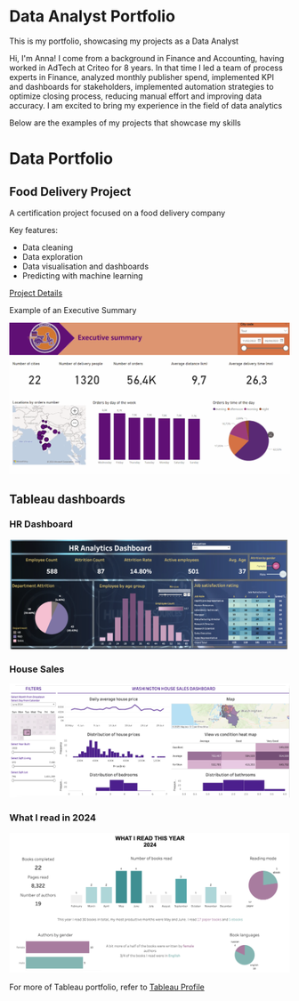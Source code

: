 # Data Analyst Portfolio

This is my portfolio, showcasing my projects as a Data Analyst

Hi, I'm Anna! I come from a background in Finance and Accounting, having worked in AdTech at Criteo for 8 years. In that time I led a team of process experts in Finance, analyzed monthly publisher spend, implemented KPI and dashboards for stakeholders, implemented automation strategies to optimize closing process, reducing manual effort and improving data accuracy. I am excited to bring my experience in the field of data analytics

Below are the examples of my projects that showcase my skills 

# Data Portfolio

## Food Delivery Project

A certification project focused on a food delivery company

Key features:
- Data cleaning
- Data exploration
- Data visualisation and dashboards
- Predicting with machine learning

[Project Details](https://github.com/Ellinis1/delivery_jedha/blob/main/README.md)

Example of an Executive Summary

![Dashboard](https://github.com/Ellinis1/images-/blob/main/DeliveryProject4.png)

## Tableau dashboards

### HR Dashboard

![HR Dashboard](https://github.com/Ellinis1/images-/blob/main/HR_dashboard.png)

### House Sales

![House Sales Dashboard](https://github.com/Ellinis1/images-/blob/main/HouseSalesDashboard.png)

### What I read in 2024

![Books](https://github.com/Ellinis1/images-/blob/main/What_I_Read.png)

For more of Tableau portfolio, refer to [Tableau Profile](https://public.tableau.com/app/profile/anna.borodina)





